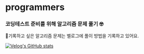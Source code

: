 # programmers
<h3>코딩테스트 준비를 위해 알고리즘 문제 풀기 🤓</h3>
📝기록하고 싶은 알고리즘 문제는 벨로그에 풀이 방법을 기록하고 있어요.


[![Velog's GitHub stats](https://velog-readme-stats.vercel.app/api?name=na_amni)](https://velog.io/@na_amni/)
